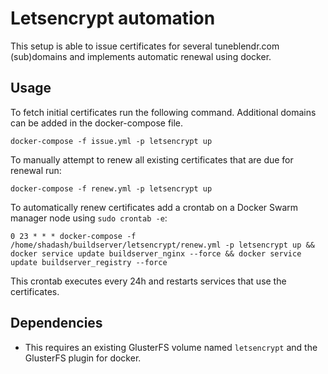 # Letsencrypt automation

This setup is able to issue certificates for several tuneblendr.com (sub)domains and implements automatic renewal using docker.


## Usage

To fetch initial certificates run the following command. Additional domains can be added in the docker-compose file.
```
docker-compose -f issue.yml -p letsencrypt up
```

To manually attempt to renew all existing certificates that are due for renewal run:
```
docker-compose -f renew.yml -p letsencrypt up
```

To automatically renew certificates add a crontab on a Docker Swarm manager node using `sudo crontab -e`:
```
0 23 * * * docker-compose -f /home/shadash/buildserver/letsencrypt/renew.yml -p letsencrypt up && docker service update buildserver_nginx --force && docker service update buildserver_registry --force
```
This crontab executes every 24h and restarts services that use the certificates.


## Dependencies

* This requires an existing GlusterFS volume named `letsencrypt` and the GlusterFS plugin for docker.